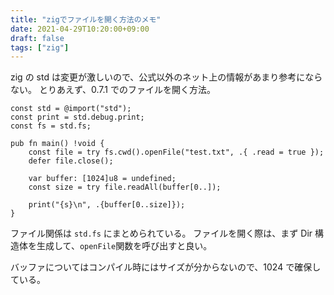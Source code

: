 ```yaml
---
title: "zigでファイルを開く方法のメモ"
date: 2021-04-29T10:20:00+09:00
draft: false
tags: ["zig"]
---
```


zig の std は変更が激しいので、公式以外のネット上の情報があまり参考にならない。
とりあえず、0.7.1 でのファイルを開く方法。

<!--more-->

```zig
const std = @import("std");
const print = std.debug.print;
const fs = std.fs;

pub fn main() !void {
    const file = try fs.cwd().openFile("test.txt", .{ .read = true });
    defer file.close();

    var buffer: [1024]u8 = undefined;
    const size = try file.readAll(buffer[0..]);

    print("{s}\n", .{buffer[0..size]});
}
```

ファイル関係は `std.fs` にまとめられている。
ファイルを開く際は、まず Dir 構造体を生成して、`openFile`関数を呼び出すと良い。

バッファについてはコンパイル時にはサイズが分からないので、1024 で確保している。
